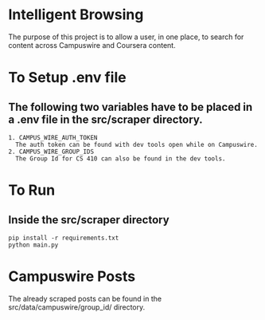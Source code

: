 # Intelligent Browsing

The purpose of this project is to allow a user, in one place, to search for content across Campuswire and Coursera content.


# To Setup .env file
## The following two variables have to be placed in a .env file in the src/scraper directory. 
```
1. CAMPUS_WIRE_AUTH_TOKEN
  The auth token can be found with dev tools open while on Campuswire.
2. CAMPUS_WIRE_GROUP_IDS
  The Group Id for CS 410 can also be found in the dev tools.
 ```

# To Run
## Inside the src/scraper directory
```
pip install -r requirements.txt
python main.py
```

# Campuswire Posts
The already scraped posts can be found in the src/data/campuswire/group_id/ directory.